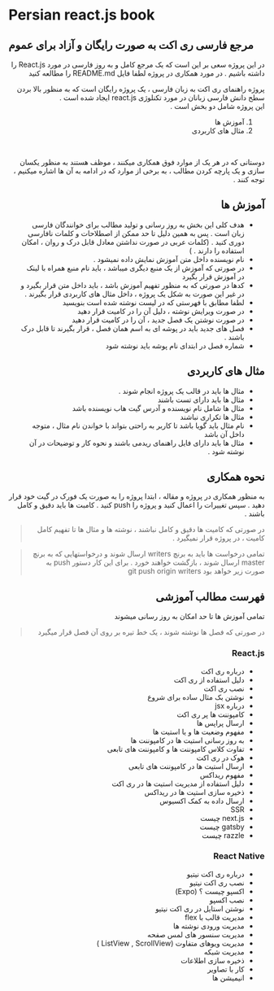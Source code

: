 # Persian react.js book

## مرجع فارسی ری اکت به صورت رایگان و آزاد برای عموم
<div dir="rtl" align="right">
در این پروژه سعی بر این است که یک مرجع کامل و به روز فارسی در مورد React.js را داشته باشیم . در مورد همکاری در پروژه لطفا فایل README.md را مطالعه کنید

<p dir="rtl" align="right">
پروژه راهنمای ری اکت به زبان فارسی ، یک پروژه رایگان است که به منظور بالا بردن سطح دانش فارسی زبانان در مورد تکنلوژی react.js  ایجاد شده است . 
<br/>
این پروژه شامل دو بخش است . 

 1. آموزش ها
 2. مثال های کاربردی
 
 <br/>
 <p dir="rtl" align="right">
دوستانی که در هر یک از موارد فوق همکاری میکنند ، موظف هستند به منظور یکسان سازی و یک پارچه کردن مطالب ، به برخی از موارد که در ادامه به آن ها اشاره میکنیم ، توجه کنند . 
</p>
</p>

## آموزش ها

<p dir="rtl" align="right">

 - هدف کلی این بخش به روز رسانی و تولید مطالب برای خوانندگان فارسی زبان است . 
پس به همین دلیل تا حد ممکن از اصطلاحات و کلمات نافارسی دوری کنید . (کلمات عربی در صورت نداشتن معادل قابل درک و روان ، امکان استفاده را دارند . ) 
- نام نویسنده داخل متن آموزش نمایش داده نمیشود . 
- در صورتی که آموزش از یک منبع دیگری میباشد ، باید نام منبع همراه با لینک در آموزش قرار بگیرد 
- کدها در صورتی که به منظور تفهیم آموزش باشد ، باید داخل متن قرار بگیرد و در غیر این صورت به شکل یک پروژه ، داخل مثال های کاربردی قرار بگیرند .
- لطفا مطابق با فهرستی که در لیست نوشته شده است بنویسید
- در صورت ویرایش نوشته ، دلیل آن را در کامیت قرار دهید 
- در صورت نوشتن یک فصل جدید ، آن را در کامیت قرار دهید
- فصل های جدید باید در پوشه ای به اسم همان فصل ، قرار بگیرند تا قابل درک باشند . 
- شماره فصل در ابتدای نام پوشه باید نوشته شود 
</p>

## مثال های کاربردی

<p dir="rtl" align="right">

- مثال ها باید در قالب یک پروژه انجام شوند . 
- مثال ها باید دارای تست باشند
- مثال ها شامل نام نویسنده و آدرس گیت هاب نویسنده باشد 
- مثال ها تکراری نباشند
- نام مثال باید گویا باشد تا کاربر به راحتی بتواند با خواندن نام مثال ، متوجه داخل آن باشد 
- مثال ها باید دارای فایل راهنمای ریدمی باشند و نحوه کار و توضیحات در آن نوشته شود . 

</p>


## نحوه همکاری

<p dir="rtl" align="right">
به منظور همکاری در پروژه و مقاله ، ابتدا پروژه را به صورت یک فورک در گیت خود قرار دهید . سپس تغییرات را اعمال کنید و پروژه را push  کنید . کامبت ها باید دقیق و کامل باشند .

> در صورتی که کامیت ها دقیق و کامل نباشند ، نوشته ها و مثال ها تا تفهیم کامل کامیت ، در پروژه قرار نمیگیرد .


> تمامی درخواست ها باید به برنچ writers   ارسال شوند و درخواستهایی که به برنچ master  ارسال شوند ، بازگشت خواهند خورد . برای این کار دستور push  به صورت زیر خواهد بود 
> git push origin writers 

</p>


## فهرست مطالب آموزشی
<p dir="rtl" align="right">
تمامی آموزش ها تا حد امکان به روز رسانی میشوند 

> در صورتی که فصل ها نوشته شوند ، یک خط تیره بر روی آن فصل قرار میگیرد 


###  React.js 
<p dir="rtl" align="right">
 
 - درباره ری اکت
 - دلیل استفاده از ری اکت
 - نصب ری اکت
 - نوشتن بک مثال ساده برای شروع
 - درباره jsx
 - کامپوننت ها پر ری اکت
 - ارسال پراپس ها
 - مفهوم وضعیت ها و یا استیت ها
 - به روز رسانی استیت ها در کامپوننت ها
 - تفاوت کلاس کامپوننت ها و کامپوننت های تابعی
 - هوک در ری اکت
 - ارسال استیت ها در کامپوننت های تابعی
 - مفهوم ریداکس
 - دلیل استفاده از مدیریت استیت ها در ری اکت
 - ذخیره سازی استیت ها در ریداکس
 - ارسال داده به کمک اکسیوس
 - SSR 
 - next.js  چیست
 - gatsby چیست
 - razzle چیست
</p>

###  React Native
<p dir="rtl" align="right">
 
- درباره ری اکت نیتیو
- نصب ری اکت نیتیو
- اکسپو چیست ؟  (Expo)
- نصب اکسپو
- نوشتن استایل در ری اکت نیتیو
- مدیریت قالب با flex
- مدیریت ورودی نوشته ها
- مدیریت سنسور های لمس صفحه
- مدیریت ویوهای متفاوت (ListView , ScrollView )
- مدیریت شبکه
- ذخیره سازی اطلاعات
- کار با تصاویر
- انیمیشن ها
</p>

</p>


</div>


